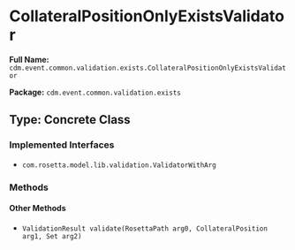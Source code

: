 # CollateralPositionOnlyExistsValidator

**Full Name:** `cdm.event.common.validation.exists.CollateralPositionOnlyExistsValidator`

**Package:** `cdm.event.common.validation.exists`

## Type: Concrete Class

### Implemented Interfaces

- `com.rosetta.model.lib.validation.ValidatorWithArg`

### Methods

#### Other Methods

- `ValidationResult validate(RosettaPath arg0, CollateralPosition arg1, Set arg2)`

